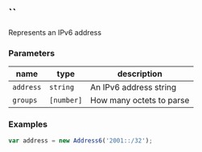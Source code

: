 ## ``

Represents an IPv6 address

### Parameters

| name | type | description |
| ---- | ---- | ----------- |
| `address` | `string` | An IPv6 address string |
| `groups` | `[number]` | How many octets to parse |


### Examples

```js
var address = new Address6('2001::/32');
```


